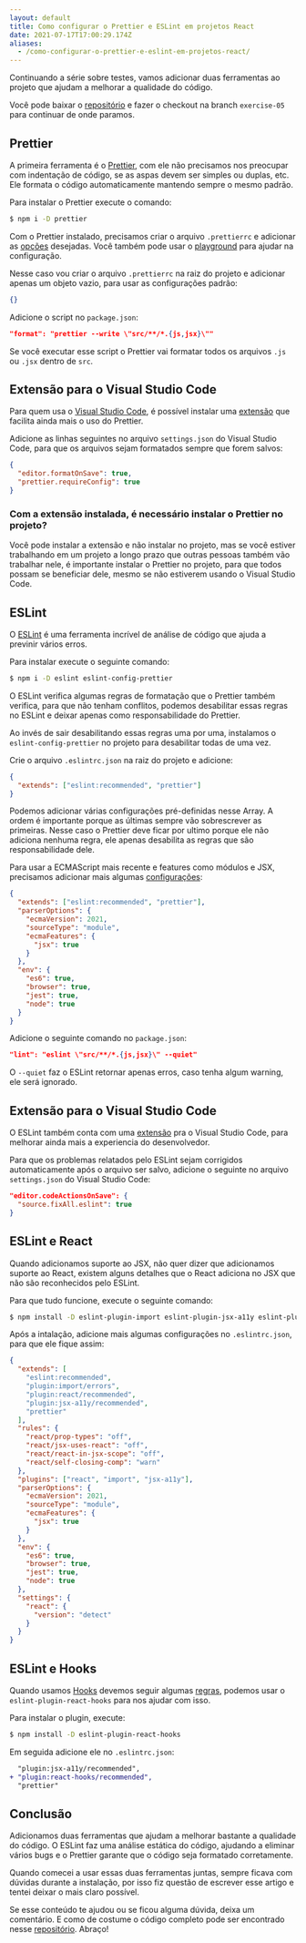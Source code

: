 ```yaml
---
layout: default
title: Como configurar o Prettier e ESLint em projetos React
date: 2021-07-17T17:00:29.174Z
aliases: 
  - /como-configurar-o-prettier-e-eslint-em-projetos-react/
---
```

Continuando a série sobre testes, vamos adicionar duas ferramentas ao projeto que ajudam a melhorar a qualidade do código.

Você pode baixar o [repositório](https://github.com/felipecesr/react-com-tdd-na-pratica/tree/master) e fazer o checkout na branch `exercise-05` para continuar de onde paramos.

## Prettier
A primeira ferramenta é o [Prettier](https://prettier.io/), com ele não precisamos nos preocupar com indentação de código, se as aspas devem ser simples ou duplas, etc. Ele formata o código automaticamente mantendo sempre o mesmo padrão.

Para instalar o Prettier execute o comando:

```bash
$ npm i -D prettier
```

Com o Prettier instalado, precisamos criar o arquivo `.prettierrc` e adicionar as [opções](https://prettier.io/docs/en/options.html) desejadas. Você também pode usar o [playground](https://prettier.io/playground/) para ajudar na configuração.

Nesse caso vou criar o arquivo `.prettierrc` na raiz do projeto e adicionar apenas um objeto vazio, para usar as configurações padrão:

```json
{}
```

Adicione o script no `package.json`:

```json
"format": "prettier --write \"src/**/*.{js,jsx}\""
```

Se você executar esse script o Prettier vai formatar todos os arquivos `.js` ou `.jsx` dentro de `src`.

## Extensão para o Visual Studio Code

Para quem usa o [Visual Studio Code](https://code.visualstudio.com/), é possível instalar uma [extensão](https://marketplace.visualstudio.com/items?itemName=esbenp.prettier-vscode) que facilita ainda mais o uso do Prettier.

Adicione as linhas seguintes no arquivo `settings.json` do Visual Studio Code, para que os arquivos sejam formatados sempre que forem salvos:

```json
{
  "editor.formatOnSave": true,
  "prettier.requireConfig": true
}
```

### Com a extensão instalada, é necessário instalar o Prettier no projeto?

Você pode instalar a extensão e não instalar no projeto, mas se você estiver trabalhando em um projeto a longo prazo que outras pessoas também vão trabalhar nele, é importante instalar o Prettier no projeto, para que todos possam se beneficiar dele, mesmo se não estiverem usando o Visual Studio Code.

## ESLint

O [ESLint](https://eslint.org/) é uma ferramenta incrível de análise de código que ajuda a previnir vários erros.

Para instalar execute o seguinte comando:

```bash
$ npm i -D eslint eslint-config-prettier
```

O ESLint verifica algumas regras de formatação que o Prettier também verifica, para que não tenham conflitos, podemos desabilitar essas regras no ESLint e deixar apenas como responsabilidade do Prettier.

Ao invés de sair desabilitando essas regras uma por uma, instalamos o `eslint-config-prettier` no projeto para desabilitar todas de uma vez.

Crie o arquivo `.eslintrc.json` na raiz do projeto e adicione:

```json
{
  "extends": ["eslint:recommended", "prettier"]
}
```

Podemos adicionar várias configurações pré-definidas nesse Array. A ordem é importante porque as últimas sempre vão sobrescrever as primeiras. Nesse caso o Prettier deve ficar por ultimo porque ele não adiciona nenhuma regra, ele apenas desabilita as regras que são responsabilidade dele.

Para usar a ECMAScript mais recente e features como módulos e JSX, precisamos adicionar mais algumas [configurações](https://eslint.org/docs/user-guide/configuring/language-options):

```json
{
  "extends": ["eslint:recommended", "prettier"],
  "parserOptions": {
    "ecmaVersion": 2021,
    "sourceType": "module",
    "ecmaFeatures": {
      "jsx": true
    }
  },
  "env": {
    "es6": true,
    "browser": true,
    "jest": true,
    "node": true
  }
}
```

Adicione o seguinte comando no `package.json`:

```json
"lint": "eslint \"src/**/*.{js,jsx}\" --quiet"
```

O `--quiet` faz o ESLint retornar apenas erros, caso tenha algum warning, ele será ignorado.

## Extensão para o Visual Studio Code

O ESLint também conta com uma [extensão](https://marketplace.visualstudio.com/items?itemName=dbaeumer.vscode-eslint) pra o Visual Studio Code, para melhorar ainda mais a experiencia do desenvolvedor.

Para que os problemas relatados pelo ESLint sejam corrigidos automaticamente após o arquivo ser salvo, adicione o seguinte no arquivo `settings.json` do Visual Studio Code:

```json
"editor.codeActionsOnSave": {
  "source.fixAll.eslint": true
}
```

## ESLint e React

Quando adicionamos suporte ao JSX, não quer dizer que adicionamos suporte ao React, existem alguns detalhes que o React adiciona no JSX que não são reconhecidos pelo ESLint.

Para que tudo funcione, execute o seguinte comando: 

```bash
$ npm install -D eslint-plugin-import eslint-plugin-jsx-a11y eslint-plugin-react  
```

Após a intalação, adicione mais algumas configurações no `.eslintrc.json`, para que ele fique assim:

```json
{
  "extends": [
    "eslint:recommended",
    "plugin:import/errors",
    "plugin:react/recommended",
    "plugin:jsx-a11y/recommended",
    "prettier"
  ],
  "rules": {
    "react/prop-types": "off",
    "react/jsx-uses-react": "off",
    "react/react-in-jsx-scope": "off",
    "react/self-closing-comp": "warn"
  },
  "plugins": ["react", "import", "jsx-a11y"],
  "parserOptions": {
    "ecmaVersion": 2021,
    "sourceType": "module",
    "ecmaFeatures": {
      "jsx": true
    }
  },
  "env": {
    "es6": true,
    "browser": true,
    "jest": true,
    "node": true
  },
  "settings": {
    "react": {
      "version": "detect"
    }
  }
}
```

## ESLint e Hooks

Quando usamos [Hooks](https://reactjs.org/docs/hooks-intro.html) devemos seguir algumas [regras](https://reactjs.org/docs/hooks-rules.html), podemos usar o `eslint-plugin-react-hooks` para nos ajudar com isso.

Para instalar o plugin, execute:

```bash
$ npm install -D eslint-plugin-react-hooks
```

Em seguida adicione ele no `.eslintrc.json`:

```diff
  "plugin:jsx-a11y/recommended",
+ "plugin:react-hooks/recommended",
  "prettier"
```

## Conclusão

Adicionamos duas ferramentas que ajudam a melhorar bastante a qualidade do código. O ESLint faz uma análise estática do código, ajudando a eliminar vários bugs e o Prettier garante que o código seja formatado corretamente.

Quando comecei a usar essas duas ferramentas juntas, sempre ficava com dúvidas durante a instalação, por isso fiz questão de escrever esse artigo e tentei deixar o mais claro possível.

Se esse conteúdo te ajudou ou se ficou alguma dúvida, deixa um comentário. E como de costume o código completo pode ser encontrado nesse [repositório](https://github.com/felipecesr/react-com-tdd-na-pratica/tree/exercise-06). Abraço!

